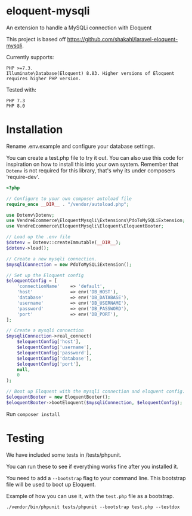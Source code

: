 # eloquent-mysqli
An extension to handle a MySQLi connection with Eloquent

This project is based off https://github.com/shakahl/laravel-eloquent-mysqli.

Currently supports:
```
PHP >=7.3.
Illuminate\Database(Eloquent) 8.83. Higher versions of Eloquent requires higher PHP version.
```
Tested with:
```
PHP 7.3
PHP 8.0
```

# Installation
Rename .env.example and configure your database settings.

You can create a test.php file to try it out.
You can also use this code for inspiration on how to install this into your own system.
Remember that `Dotenv` is not required for this library, that's why its under composers 'require-dev'.
```php
<?php

// Configure to your own composer autoload file
require_once __DIR__ . "/vendor/autoload.php";

use Dotenv\Dotenv;
use VendreEcommerce\EloquentMysqli\Extensions\PdoToMySQLiExtension;
use VendreEcommerce\EloquentMysqli\Eloquent\EloquentBooter;

// Load up the .env file
$dotenv = Dotenv::createImmutable(__DIR__);
$dotenv->load();

// Create a new mysqli connection.
$mysqliConnection = new PdoToMySQLiExtension();

// Set up the Eloquent config
$eloquentConfig = [
    'connectionName'    => 'default',
    'host'              => env('DB_HOST'),
    'database'          => env('DB_DATABASE'),
    'username'          => env('DB_USERNAME'),
    'password'          => env('DB_PASSWORD'),
    'port'              => env('DB_PORT'),
];

// Create a mysqli connection
$mysqliConnection->real_connect(
    $eloquentConfig['host'],
    $eloquentConfig['username'],
    $eloquentConfig['password'],
    $eloquentConfig['database'],
    $eloquentConfig['port'],
    null,
    0
);

// Boot up Eloquent with the mysqli connection and eloquent config.
$eloquentBooter = new EloquentBooter();
$eloquentBooter->bootEloquent($mysqliConnection, $eloquentConfig);

```

Run `composer install`

# Testing
We have included some tests in /tests/phpunit.

You can run these to see if everything works fine after you installed it.

You need to add a `--bootstrap` flag to your command line. This bootstrap file will be used to boot up Eloquent.

Example of how you can use it, with the `test.php` file as a bootstrap.
```
./vendor/bin/phpunit tests/phpunit --bootstrap test.php --testdox
```
